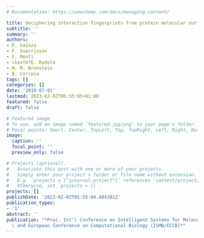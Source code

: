 ```yaml
---
# Documentation: https://wowchemy.com/docs/managing-content/

title: Deciphering interaction fingerprints from protein molecular surfaces
subtitle: ''
summary: ''
authors:
- P. Gainza
- F. Sverrisson
- F. Monti
- \textbfE. Rodolà
- M. M. Bronstein
- B. Correia
tags: []
categories: []
date: '2019-07-01'
lastmod: 2023-02-02T06:55:05+01:00
featured: false
draft: false

# Featured image
# To use, add an image named `featured.jpg/png` to your page's folder.
# Focal points: Smart, Center, TopLeft, Top, TopRight, Left, Right, BottomLeft, Bottom, BottomRight.
image:
  caption: ''
  focal_point: ''
  preview_only: false

# Projects (optional).
#   Associate this post with one or more of your projects.
#   Simply enter your project's folder or file name without extension.
#   E.g. `projects = ["internal-project"]` references `content/project/deep-learning/index.md`.
#   Otherwise, set `projects = []`.
projects: []
publishDate: '2023-02-02T05:55:04.404381Z'
publication_types:
- '1'
abstract: ''
publication: "*Proc. Int'l Conference on Intelligent Systems for Molecular Biology\
  \ and European Conference on Computational Biology (ISMB/ECCB)*"
---
```

